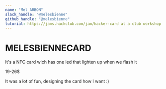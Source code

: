 ```yaml
---
name: "Mel ARBON"
slack_handle: "@melesbienne"
github_handle: "@melesbienne"
tutorial: https://jams.hackclub.com/jam/hacker-card at a club workshop
---
```


# MELESBIENNECARD

<!-- Describe your board in 2-3 sentences. What are you making? What will it do? -->
It's a NFC card wich has one led that lighten up when we flash it
<!-- How much is it going to cost? -->
19-26$
<!-- Tell us a little bit about your design process. What were some challenges? What helped? ***Totally optional*** -->
It was a lot of fun, designing the card how I want :) 
